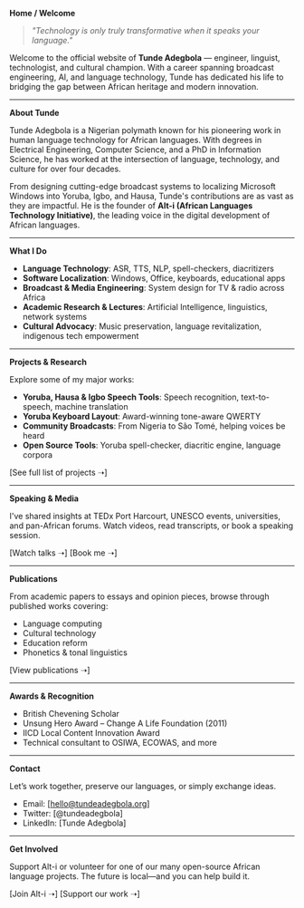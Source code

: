 **Home / Welcome**

> _"Technology is only truly transformative when it speaks your language."_

Welcome to the official website of **Tunde Adegbola** — engineer, linguist, technologist, and cultural champion. With a career spanning broadcast engineering, AI, and language technology, Tunde has dedicated his life to bridging the gap between African heritage and modern innovation.

---

**About Tunde**

Tunde Adegbola is a Nigerian polymath known for his pioneering work in human language technology for African languages. With degrees in Electrical Engineering, Computer Science, and a PhD in Information Science, he has worked at the intersection of language, technology, and culture for over four decades.

From designing cutting-edge broadcast systems to localizing Microsoft Windows into Yoruba, Igbo, and Hausa, Tunde's contributions are as vast as they are impactful. He is the founder of **Alt-i (African Languages Technology Initiative)**, the leading voice in the digital development of African languages.

---

**What I Do**

- **Language Technology**: ASR, TTS, NLP, spell-checkers, diacritizers
- **Software Localization**: Windows, Office, keyboards, educational apps
- **Broadcast & Media Engineering**: System design for TV & radio across Africa
- **Academic Research & Lectures**: Artificial Intelligence, linguistics, network systems
- **Cultural Advocacy**: Music preservation, language revitalization, indigenous tech empowerment

---

**Projects & Research**

Explore some of my major works:

- **Yoruba, Hausa & Igbo Speech Tools**: Speech recognition, text-to-speech, machine translation
- **Yoruba Keyboard Layout**: Award-winning tone-aware QWERTY
- **Community Broadcasts**: From Nigeria to São Tomé, helping voices be heard
- **Open Source Tools**: Yoruba spell-checker, diacritic engine, language corpora

[See full list of projects ➝]

---

**Speaking & Media**

I've shared insights at TEDx Port Harcourt, UNESCO events, universities, and pan-African forums. Watch videos, read transcripts, or book a speaking session.

[Watch talks ➝] [Book me ➝]

---

**Publications**

From academic papers to essays and opinion pieces, browse through published works covering:

- Language computing
- Cultural technology
- Education reform
- Phonetics & tonal linguistics

[View publications ➝]

---

**Awards & Recognition**

- British Chevening Scholar
- Unsung Hero Award – Change A Life Foundation (2011)
- IICD Local Content Innovation Award
- Technical consultant to OSIWA, ECOWAS, and more

---

**Contact**

Let’s work together, preserve our languages, or simply exchange ideas.

- Email: [hello@tundeadegbola.org]
- Twitter: [@tundeadegbola]
- LinkedIn: [Tunde Adegbola]

---

**Get Involved**

Support Alt-i or volunteer for one of our many open-source African language projects. The future is local—and you can help build it.

[Join Alt-i ➝] [Support our work ➝]

